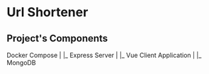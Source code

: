 # Url Shortener

## Project's Components
Docker Compose
|
|_ Express Server
|
|_ Vue Client Application
|
|_ MongoDB
 